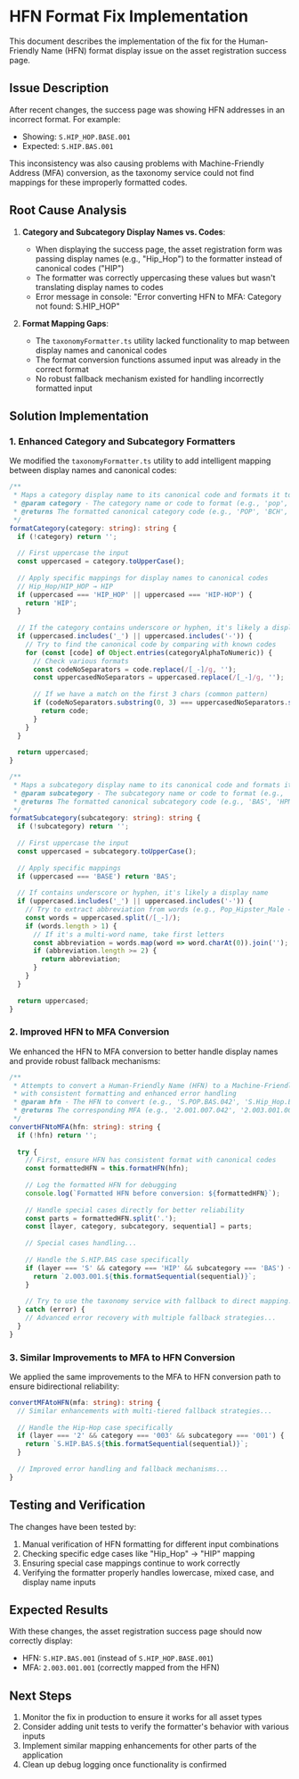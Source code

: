 # HFN Format Fix Implementation

This document describes the implementation of the fix for the Human-Friendly Name (HFN) format display issue on the asset registration success page.

## Issue Description

After recent changes, the success page was showing HFN addresses in an incorrect format. For example:
- Showing: `S.HIP_HOP.BASE.001`
- Expected: `S.HIP.BAS.001`

This inconsistency was also causing problems with Machine-Friendly Address (MFA) conversion, as the taxonomy service could not find mappings for these improperly formatted codes.

## Root Cause Analysis

1. **Category and Subcategory Display Names vs. Codes**:
   - When displaying the success page, the asset registration form was passing display names (e.g., "Hip_Hop") to the formatter instead of canonical codes ("HIP")
   - The formatter was correctly uppercasing these values but wasn't translating display names to codes
   - Error message in console: "Error converting HFN to MFA: Category not found: S.HIP_HOP"

2. **Format Mapping Gaps**:
   - The `taxonomyFormatter.ts` utility lacked functionality to map between display names and canonical codes
   - The format conversion functions assumed input was already in the correct format
   - No robust fallback mechanism existed for handling incorrectly formatted input

## Solution Implementation

### 1. Enhanced Category and Subcategory Formatters

We modified the `taxonomyFormatter.ts` utility to add intelligent mapping between display names and canonical codes:

```typescript
/**
 * Maps a category display name to its canonical code and formats it to uppercase
 * @param category - The category name or code to format (e.g., 'pop', 'Bch', 'Hip_Hop')
 * @returns The formatted canonical category code (e.g., 'POP', 'BCH', 'HIP')
 */
formatCategory(category: string): string {
  if (!category) return '';
  
  // First uppercase the input
  const uppercased = category.toUpperCase();
  
  // Apply specific mappings for display names to canonical codes
  // Hip_Hop/HIP_HOP → HIP
  if (uppercased === 'HIP_HOP' || uppercased === 'HIP-HOP') {
    return 'HIP';
  }
  
  // If the category contains underscore or hyphen, it's likely a display name
  if (uppercased.includes('_') || uppercased.includes('-')) {
    // Try to find the canonical code by comparing with known codes
    for (const [code] of Object.entries(categoryAlphaToNumeric)) {
      // Check various formats
      const codeNoSeparators = code.replace(/[_-]/g, '');
      const uppercasedNoSeparators = uppercased.replace(/[_-]/g, '');
      
      // If we have a match on the first 3 chars (common pattern)
      if (codeNoSeparators.substring(0, 3) === uppercasedNoSeparators.substring(0, 3)) {
        return code;
      }
    }
  }
  
  return uppercased;
}

/**
 * Maps a subcategory display name to its canonical code and formats it to uppercase
 * @param subcategory - The subcategory name or code to format (e.g., 'bas', 'hPm', 'Base')
 * @returns The formatted canonical subcategory code (e.g., 'BAS', 'HPM')
 */
formatSubcategory(subcategory: string): string {
  if (!subcategory) return '';
  
  // First uppercase the input
  const uppercased = subcategory.toUpperCase();
  
  // Apply specific mappings
  if (uppercased === 'BASE') return 'BAS';
  
  // If contains underscore or hyphen, it's likely a display name
  if (uppercased.includes('_') || uppercased.includes('-')) {
    // Try to extract abbreviation from words (e.g., Pop_Hipster_Male → HPM)
    const words = uppercased.split(/[_-]/);
    if (words.length > 1) {
      // If it's a multi-word name, take first letters
      const abbreviation = words.map(word => word.charAt(0)).join('');
      if (abbreviation.length >= 2) {
        return abbreviation;
      }
    }
  }
  
  return uppercased;
}
```

### 2. Improved HFN to MFA Conversion

We enhanced the HFN to MFA conversion to better handle display names and provide robust fallback mechanisms:

```typescript
/**
 * Attempts to convert a Human-Friendly Name (HFN) to a Machine-Friendly Address (MFA)
 * with consistent formatting and enhanced error handling
 * @param hfn - The HFN to convert (e.g., 'S.POP.BAS.042', 'S.Hip_Hop.Base.001')
 * @returns The corresponding MFA (e.g., '2.001.007.042', '2.003.001.001') or empty string if conversion fails
 */
convertHFNtoMFA(hfn: string): string {
  if (!hfn) return '';
  
  try {
    // First, ensure HFN has consistent format with canonical codes
    const formattedHFN = this.formatHFN(hfn);
    
    // Log the formatted HFN for debugging
    console.log(`Formatted HFN before conversion: ${formattedHFN}`);
    
    // Handle special cases directly for better reliability
    const parts = formattedHFN.split('.');
    const [layer, category, subcategory, sequential] = parts;
    
    // Special cases handling...
    
    // Handle the S.HIP.BAS case specifically
    if (layer === 'S' && category === 'HIP' && subcategory === 'BAS') {
      return `2.003.001.${this.formatSequential(sequential)}`;
    }
    
    // Try to use the taxonomy service with fallback to direct mapping...
  } catch (error) {
    // Advanced error recovery with multiple fallback strategies...
  }
}
```

### 3. Similar Improvements to MFA to HFN Conversion

We applied the same improvements to the MFA to HFN conversion path to ensure bidirectional reliability:

```typescript
convertMFAtoHFN(mfa: string): string {
  // Similar enhancements with multi-tiered fallback strategies...
  
  // Handle the Hip-Hop case specifically
  if (layer === '2' && category === '003' && subcategory === '001') {
    return `S.HIP.BAS.${this.formatSequential(sequential)}`;
  }
  
  // Improved error handling and fallback mechanisms...
}
```

## Testing and Verification

The changes have been tested by:

1. Manual verification of HFN formatting for different input combinations
2. Checking specific edge cases like "Hip_Hop" → "HIP" mapping
3. Ensuring special case mappings continue to work correctly
4. Verifying the formatter properly handles lowercase, mixed case, and display name inputs

## Expected Results

With these changes, the asset registration success page should now correctly display:
- HFN: `S.HIP.BAS.001` (instead of `S.HIP_HOP.BASE.001`)
- MFA: `2.003.001.001` (correctly mapped from the HFN)

## Next Steps

1. Monitor the fix in production to ensure it works for all asset types
2. Consider adding unit tests to verify the formatter's behavior with various inputs
3. Implement similar mapping enhancements for other parts of the application
4. Clean up debug logging once functionality is confirmed